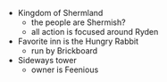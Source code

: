 * Kingdom of Shermland
	* the people are Shermish?
	* all action is focused around Ryden
* Favorite inn is the Hungry Rabbit
	* run by Brickboard
* Sideways tower
	* owner is Feenious